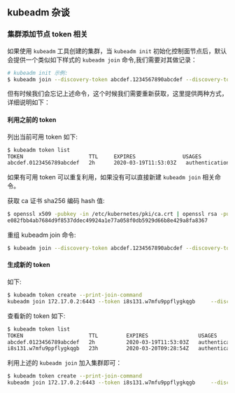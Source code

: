 ## kubeadm 杂谈

### 集群添加节点 token 相关

如果使用 `kubeadm` 工具创建的集群，当 `kubeadm init` 初始化控制面节点后，默认会提供一个类似如下样式的 `kubeadm join` 命令,我们需要对其做记录：

```bash
# kubeadm init 示例:
$ kubeadm join --discovery-token abcdef.1234567890abcdef --discovery-token-ca-cert-hash sha256:1234..cdef 1.2.3.4:6443
```

但有时候我们会忘记上述命令，这个时候我们需要重新获取，这里提供两种方式，详细说明如下：

#### 利用之前的 token

列出当前可用 token 如下:

```bash
$ kubeadm token list
TOKEN                     TTL     EXPIRES               USAGES                   DESCRIPTION                                                 EXTRA GROUPS
abcdef.0123456789abcdef   2h      2020-03-19T11:53:03Z   authentication,signing   <none>                                                     system:bootstrappers:kubeadm:default-node-token
```

如果有可用 token 可以重复利用，如果没有可以直接新建 `kubeadm join` 相关命令。

获取 ca 证书 sha256 编码 hash 值:

```bash
$ openssl x509 -pubkey -in /etc/kubernetes/pki/ca.crt | openssl rsa -pubin -outform der 2>/dev/null | openssl dgst -sha256 -hex | sed 's/^.* //'
e082fbb4ab7684d9f8537ddec49924a1e77a058f0db5929d66b8e429a8fa8367
```

重组 kubeadm join 命令:

```bash
$ kubeadm join --discovery-token abcdef.1234567890abcdef --discovery-token-ca-cert-hash sha256:e082fbb4ab7684d9f8537ddec49924a1e77a058f0db5929d66b8e429a8fa8367 1.2.3.4:6443
```

#### 生成新的 token

如下:

```bash
$ kubeadm token create --print-join-command
kubeadm join 172.17.0.2:6443 --token i8s131.w7mfu9ppflygkqgb     --discovery-token-ca-cert-hash sha256:e082fbb4ab7684d9f8537ddec49924a1e77a058f0db5929d66b8e429a8fa8367
```

查看新的 token 如下:

```bash
$ kubeadm token list
TOKEN                     TTL         EXPIRES                USAGES                   DESCRIPTION                                                EXTRA GROUPS
abcdef.0123456789abcdef   2h          2020-03-19T11:53:03Z   authentication,signing   <none>                                                     system:bootstrappers:kubeadm:default-node-token
i8s131.w7mfu9ppflygkqgb   23h         2020-03-20T09:28:54Z   authentication,signing   <none>                                                     system:bootstrappers:kubeadm:default-node-token
```

利用上述的 `kubeadm join` 加入集群即可：

```bash
$ kubeadm token create --print-join-command
kubeadm join 172.17.0.2:6443 --token i8s131.w7mfu9ppflygkqgb     --discovery-token-ca-cert-hash sha256:e082fbb4ab7684d9f8537ddec49924a1e77a058f0db5929d66b8e429a8fa8367
```









 




